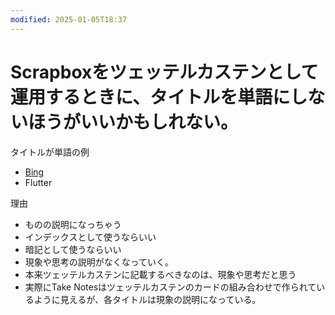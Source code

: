 ```yaml
---
modified: 2025-01-05T18:37
---
```

# Scrapboxをツェッテルカステンとして運用するときに、タイトルを単語にしないほうがいいかもしれない。

タイトルが単語の例

- [Bing](https://www.notion.soAI)  
- Flutter  

理由

- ものの説明になっちゃう  
- インデックスとして使うならいい  
- 暗記として使うならいい  
- 現象や思考の説明がなくなっていく。  
- 本来ツェッテルカステンに記載するべきなのは、現象や思考だと思う  
- 実際にTake Notesはツェッテルカステンのカードの組み合わせで作られているように見えるが、各タイトルは現象の説明になっている。